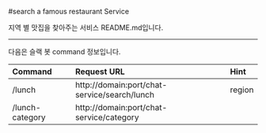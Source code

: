 #search a famous restaurant Service

<!--##설명-->
지역 별 맛집을 찾아주는 서비스 README.md입니다.

- - -
다음은 슬랙 봇 command 정보입니다.

| Command | Request URL | Hint |
| :------ | :---------- | :--- |
| /lunch | http://domain:port/chat-service/search/lunch | region |
| /lunch-category | http://domain:port/chat-service/category | |
